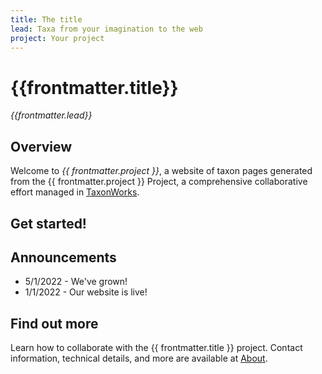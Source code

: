 ```yaml
---
title: The title
lead: Taxa from your imagination to the web
project: Your project
---
```

<div class="container mx-auto mt-4 pl-4 pr-4">
  <div class="prose dark:prose-invert lg:prose-base max-w-none">
   
  # {{frontmatter.title}}
  _{{frontmatter.lead}}_

  ## Overview
  Welcome to *{{ frontmatter.project }}*, a website of taxon pages generated from the {{ frontmatter.project }} Project, a comprehensive collaborative effort managed in [TaxonWorks](https://taxonworks.org). 

  ## Get started!
  <autocomplete-otu class="w-80"/>

  ## Announcements
  * 5/1/2022 - We've grown!  
  * 1/1/2022 - Our website is live!

  ## Find out more
  Learn how to collaborate with the {{ frontmatter.title }} project. Contact information, technical details, and more are available at [About](/about).

  </div>
</div>
